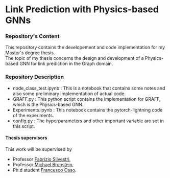 # Link Prediction with Physics-based GNNs
### Repository's Content
This repository contains the developement and code implementation for my Master's degree thesis.  
The topic of my thesis concerns the design and development of a Physics-based GNN for link prediction in the Graph domain.  
### Repository Description
* node_class_test.ipynb : This is a notebook that contains some notes and also some preliminary implementation of actual code.
* GRAFF.py : This python script contains the implementation for GRAFF, which is the Physics-based GNN.
* Experiments.ipynb : This notebook contains the pytorch-lightning code of the experiments.
* config.py : The hyperparameters and other important variable are set in this script.



#### Thesis supervisors
This work will be supervised by 
* Professor [Fabrizio Silvestri](https://www.diag.uniroma1.it/users/fabrizio_silvestri),
* Professor [Michael Bronstein](https://www.cs.ox.ac.uk/people/michael.bronstein/),  
* Ph.d student [Francesco Caso](https://phd.uniroma1.it/web/FRANCESCO-CASO_nP1763630_EN.aspx). 
